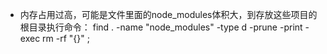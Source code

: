 - 内存占用过高，可能是文件里面的node_modules体积大，到存放这些项目的根目录执行命令：
  find . -name "node_modules" -type d -prune -print -exec rm -rf "{}" \;